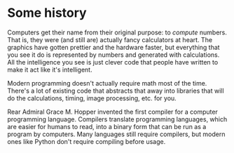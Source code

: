 # Some history
Computers get their name from their original purpose: to _compute_ numbers. That is, they were (and still are) actually fancy calculators at heart. The graphics have gotten prettier and the hardware faster, but everything that you see it do is represented by numbers and generated with calculations.  All the intelligence you see is just clever code that people have written to make it act like it's intelligent.

Modern programming doesn't actually require math most of the time.  There's a lot of existing code that abstracts that away into libraries that will do the calculations, timing, image processing, etc. for you.

Rear Admiral Grace M. Hopper invented the first compiler for a computer programming language. Compilers translate programming languages, which are easier for humans to read, into a binary form that can be run as a program by computers.  Many languages still require compilers, but modern ones like Python don't require compiling before usage.  